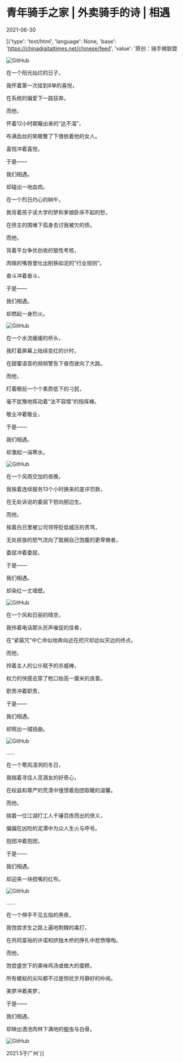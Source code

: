 # 青年骑手之家 | 外卖骑手的诗 | 相遇

2021-06-30

[{'type': 'text/html', 'language': None, 'base': 'https://chinadigitaltimes.net/chinese/feed', 'value': '原创：骑手微联盟

![GitHub](https://mmbiz.qpic.cn/mmbiz_png/pwJiaVn5yKCEnIiaBMKz1B4OLqibGA1gVcOIgBb3N3QyDjNtXJt8ecCGGk1D8sT8JSuReGqqIOe0edKfO21sziaic1Q/640)

在一个阳光灿烂的日子，

我怀着第一次挂到8单的喜悦，

在系统的偏爱下一路狂奔。

而他，

怀着12小时颠簸出来的“达不溜”，

布满血丝的笑眼瞥了下偎依着他的女人。

喜悦冲着喜悦，

于是——

我们相遇。

却碰出一地血肉。

在一个烈日灼心的晌午，

我背着孩子读大学的梦和爹娘卧床不起的愁，

在债主的围堵下孤身去讨我被欠的债。

而他，

背着平台争优创收的狼性考核，

肉做的嘴唇里吐出削铁如泥的“行业规则”。

奋斗冲着奋斗，

于是——

我们相遇。

却燃起一身烈火。

![GitHub](https://mmbiz.qpic.cn/mmbiz_png/pwJiaVn5yKCEnIiaBMKz1B4OLqibGA1gVcOtv1R8L5F9wRgMtBMZ8lVFnzic6UM0lJLqCPPhicAaMibz8n0iaM1RbKicjw/640)

在一个水流缓缓的桥头，

我盯着屏幕上陆续变红的计时，

在甜蜜语音的频频警告下奋而驶向了大路。

而他，

盯着眼前一个个素质低下的刁民，

毫不犹豫地挥动着“法不容情”的指挥棒。

敬业冲着敬业，

于是——

我们相遇。

却激起一湍寒水。

![GitHub](https://mmbiz.qpic.cn/mmbiz_png/pwJiaVn5yKCEnIiaBMKz1B4OLqibGA1gVcONGed9OsgHaQHvWic5MfGicDBxudJk4H8m0RdpcXicyKTrppkARbeFzvlw/640)

在一个风雨交加的夜晚，

我挨着连续服务13个小时换来的差评罚款，

在无处诉说的委屈下怒向胆边生。

而他，

挨着白日里被公司领导贬低威压的责骂，

无处排放的怒气流向了耽搁自己饱腹的更卑微者。

委屈冲着委屈，

于是——

我们相遇。

却染红一丈墙壁。

![GitHub](https://mmbiz.qpic.cn/mmbiz_png/pwJiaVn5yKCEnIiaBMKz1B4OLqibGA1gVcOLjYpjmwIMum8NlCugOgYfib6dpcFUpTEdoOyz7Mh4ricuTKbsUdjXdug/640)

在一个风和日丽的晴空，

我拎着电话那头厉声催促的佳肴，

在“紧箍咒”中亡命似地奔向近在咫尺却远似天边的终点。

而他，

拎着主人的公仆赋予的杀威棒，

权力的快感击穿了枪口抬高一厘米的良善。

职责冲着职责，

于是——

我们相遇。

却照出一城扭曲。

![GitHub](https://mmbiz.qpic.cn/mmbiz_png/pwJiaVn5yKCEnIiaBMKz1B4OLqibGA1gVcOTcqCJDcycD9tbns854zlvkicPSL1ZQbUg0pZNmG1icswkyfXBSdqS6tA/640)

……

在一个寒风凛冽的冬日，

我揣着寻佳人觅酒友的好奇心，

在权益和尊严的荒漠中憧憬着抱团取暖的温馨。

而他，

揣着一位江湖打工人千锤百炼而出的侠义，

偏偏在凶险的泥潭中为众人生火与呼号。

抱团冲着抱团，

于是——

我们相遇。

却迎来一块捂嘴的红布。

![GitHub](https://mmbiz.qpic.cn/mmbiz_png/pwJiaVn5yKCEnIiaBMKz1B4OLqibGA1gVcOpNx3n2UQt7UkVicC6NKMIEyx9IicUn6ML2FGV4v4tQV8tibpicOicW13WGA/640)

……

在一个伸手不见五指的黑夜，

我饱尝求生之路上遍地荆棘的毒打，

在共同富裕的许诺和挤独木桥的挣扎中悲愤嚎啕。

而他，

饱尝盛世下的美味鸡汤或做大的蛋糕，

所有蝼蚁的尖叫都不过是惊扰岁月静好的吵闹。

美梦冲着美梦，

于是——

我们相遇。

却映出酒池肉林下满地的蛆虫与白骨。

![GitHub](https://mmbiz.qpic.cn/mmbiz_png/pwJiaVn5yKCEnIiaBMKz1B4OLqibGA1gVcOIA8w7rHO8YGiaiaqKiaEfiaez6fdr1ljKdAPSJ6qjwRz2x9VZMstiaJs9Fg/640)

2021.5于广州'}]